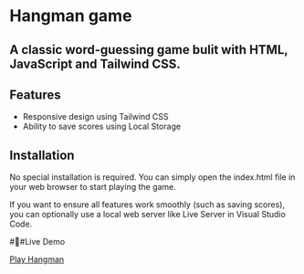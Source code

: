 # Hangman game 

## A classic word-guessing game bulit with HTML, JavaScript and Tailwind CSS.

## Features  

- Responsive design using Tailwind CSS
- Ability to save scores using Local Storage

## Installation  

No special installation is required.
You can simply open the index.html file in your web browser to start playing the game.

If you want to ensure all features work smoothly (such as saving scores), you can optionally use a local web server like Live Server in Visual Studio Code.

##ِLive Demo

[Play Hangman](https://bayat21.github.io/hangman-game/)


